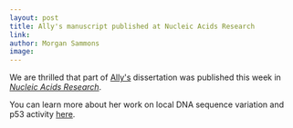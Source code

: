 ```yaml
---
layout: post
title: Ally's manuscript published at Nucleic Acids Research
link: 
author: Morgan Sammons
image: 
---
```


We are thrilled that part of [Ally's](/team/ally-catizone/) dissertation was published this week in [*Nucleic Acids Research*](https://academic.oup.com/nar). 

You can learn more about her work on local DNA sequence variation and p53 activity [here](/papers/catizone-nar/). 